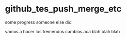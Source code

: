# github_tes_push_merge_etc

some progress someone else did

vamos a hacer los tremendos cambios aca blah blah blah